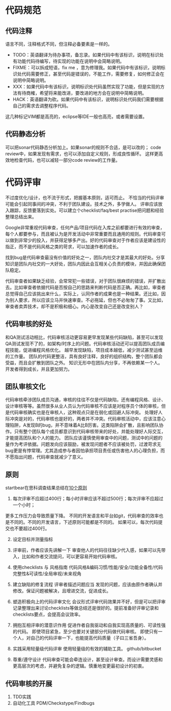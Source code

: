 # 代码规范

## 代码注释
语言不同，注释格式不同，但注释必备要素是一样的。

+ TODO：英语翻译为待办事项，备忘录。如果代码中有该标识，说明在标识处有功能代码待编写，待实现的功能在说明中会简略说明。
+ FIXME：可以拆成短语，fix me ，意为修理我。如果代码中有该标识，说明标识处代码需要修正，甚至代码是错误的，不能工作，需要修复，如何修正会在说明中简略说明。
+ XXX：如果代码中有该标识，说明标识处代码虽然实现了功能，但是实现的方法有待商榷，希望将来能改进，要改进的地方会在说明中简略说明。
+ HACK：英语翻译为砍。如果代码中有该标识，说明标识处代码我们需要根据自己的需求去调整程序代码。

这几种标记VIM都是高亮的，eclipse等IDE一般也高亮，或者需要设置。

## 代码静态分析
可以把sonar代码静态分析加上。如果sonar的规则不合适，是可以改的；
code review中，如果发现有需求，也可以添加自定义规则，形成良性循环。
这样更高效地检查代码，也可以减轻一部分code review的工作量。


# 代码评审
不过度优化/设计，也不流于形式，把握基本原则，适可而止。
不恰当的代码评审可能会引起同事间的冲突，不利于团队建设。技术之外，多学做人。
评审应该放入跟踪，反馈要落到实处。可以建立个checklist/faq/best practise把问题和经验整理总结出来。

Google非常重视代码审查，任何产品/项目代码在入库之前都要进行有效的审查，每个人都要参与，而且被认为是开发活动中非常重要而且通用的规则。代码审查可以做到非常少的投入，并获得足够多产出。好的代码审查对于作者应该是建设性的指正，而不是代码风格之类的苛求，可以加速作者的成长。

找到bug是代码审查最没有价值的好处之一，团队内社交才是其最大的好处。分享知识是团队内社交的一大好处，团队内因此会互相关心负责的模块，并因此确保团队稳定。

代码审查者如果缺乏经验，会常常犯一些错误，对于团队很麻烦的错误，并扩散出去。比如审查者依据代码是否按自己的思路来判断代码是否正确。再比如，审查者总觉得自己应该挑出来什么，实际上，认同作者的成果也是一种结果。还比如，因为别人要求，所以应该立马并快速审查。不必拖延，但也不必匆匆了事。又比如，审查者卖弄技术，却不是积极和细心。内心是改变自己还是改变别人？

## 代码审核的好处
和QA测试活动相比，代码审核活动更容易更早发现某些代码缺陷，甚至可以发现QA测试发现不了的，如架构/时序上的问题。代码审核活动还可以提高团队成员编程技能，促进编程风格优化。
越早发现缺陷，项目成本越低，减少测试甚至运维的工作量。
团队的代码更整洁，具有良好注释，良好的组织结构，整个团队都会受益，而且会扩散到团队之外。
知识无形中在团队内分享，不再依赖某一个人。
开发者得到成长，并且更加努力。


## 团队审核文化
代码审核牵涉团队成员沟通，审核的往往不仅是代码缺陷，还有编程风格、设计、设计审核等等。虽然很多从业人员认为代码审核不应该是对程序员个体的审核，但是代码审核确实也是在审核人，这种观点只是在弱化或回避人际冲突。
处理好人际冲突是对的，代码审核也是好的，两者并不冲突。代码审核活动中，应该注意心理陷阱，A发现B的bug，并不意味着A比B厉害。这类陷阱会扩散，且影响团队协作。只有整个团队每个成员都意识到代码审核带来的好处，并能处理好人际交互，才能提高团队和个人的能力。
团队应该谨慎使用审查中的问题，测试中的问题的量作为考评依据。问题发向应该鼓励，被发现问题者不应该被处罚，过渡苛求无bug更是有悖常理。尤其造成参与者因怕承担项目责任或伤害他人的心理负担，而不愿指出问题，代码审查就减少了意义。


## 原则
startbear在思科调查结果总结在[10个原则](https://smartbear.com/learn/code-review/best-practices-for-peer-code-review/)

1. 每次评审不应超过400行；每小时评审应该不超过500行；每次评审不应超过一个小时；

更多工作压力会导致质量下降。
不同的开发语言和平台如git，代码审查的效率也是不同的。不同的开发语言，下述原则可能都是不同的。
如果可以，每次代码提交也不要超过400行。

2. 设定目标并测量指标

3. 评审前，作者应该先讲解一下
审查他人的代码往往缺少代入感，如果可以先带入，比如和作者交流提问，可以更容易开始代码审核。

4. 使用checklists 与 风格指南
代码风格&编码习惯/性能/安全/功能全备性/代码完整性&可读性/全局审视/未来视角

5. 建立缺陷的修复流程
评审者描述问题应当
发现的问题，应该由原作者确认并修改。保证问题被解决，且增进交流，促进成长。

6. 塑造积极向上的代码评审文化
会议形式评审代码效果并不好，但是可以把评审记录整理出来讨论checklists等做总结还是很好的。提前准备好评审记录和checklists要点，会提高会议效率。

7. 拥抱互相评审的潜意识作用
促进作者自我驱动和自我实现高质量的、可读性强的代码。
即使项目紧急，至少也要对关键部分代码做代码审核。
即使只有一个人，对自己的代码评审一下，也能提高代码质量（子曰三省吾身）。
8. 实践采用轻量级代码评审
使用轻量级的有效的辅助工具。
github/bitbucket

9. 尊重/遵守设计
代码审查可能会牵连设计，甚至设计审查。而设计需要灵感和更高层次的考虑，并避免复杂的逻辑。慎重地变更最初设计的初衷。



## 代码审核的开展
1. TDD实践
2. 自动化工具
PDM/Checkstype/Findbugs

